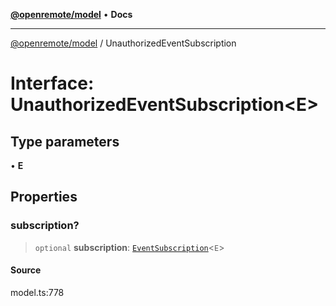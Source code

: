 [**@openremote/model**](../README.md) • **Docs**

***

[@openremote/model](../globals.md) / UnauthorizedEventSubscription

# Interface: UnauthorizedEventSubscription\<E\>

## Type parameters

• **E**

## Properties

### subscription?

> `optional` **subscription**: [`EventSubscription`](EventSubscription.md)\<`E`\>

#### Source

model.ts:778
